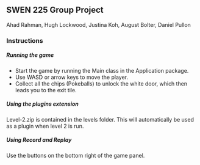 <h2>SWEN 225 Group Project</h2> 
Ahad Rahman, Hugh Lockwood, Justina Koh, August Bolter, Daniel Pullon


<h3>Instructions</h3>
<h5>Running the game</h5>

<p><ul><li>Start the game by running the Main class in the Application package.</li>
<li>Use WASD or arrow keys to move the player.</li>
<li>Collect all the chips (Pokeballs) to unlock the white door, which then leads you to the exit tile.</li></ul></p>

<h5>Using the plugins extension</h5>

<p>Level-2.zip is contained in the levels folder. This will automatically be used as a plugin when level 2 is run.</p>

<h5>Using Record and Replay</h5>
<p>Use the buttons on the bottom right of the game panel.</p>